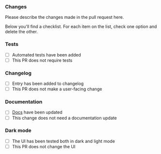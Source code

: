 ### Changes

Please describe the changes made in the pull request here.

Below you'll find a checklist. For each item on the list, check one option and delete the other.

### Tests
- [ ] Automated tests have been added
- [ ] This PR does not require tests

### Changelog
- [ ] Entry has been added to changelog
- [ ] This PR does not make a user-facing change

### Documentation
- [ ] [Docs](https://github.com/plausible/docs) have been updated
- [ ] This change does not need a documentation update

### Dark mode
- [ ] The UI has been tested both in dark and light mode
- [ ] This PR does not change the UI
